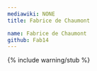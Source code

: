 ```yaml
---
mediawiki: NONE
title: Fabrice de Chaumont

name: Fabrice de Chaumont
github: Fab14
---
```


{% include warning/stub %}
